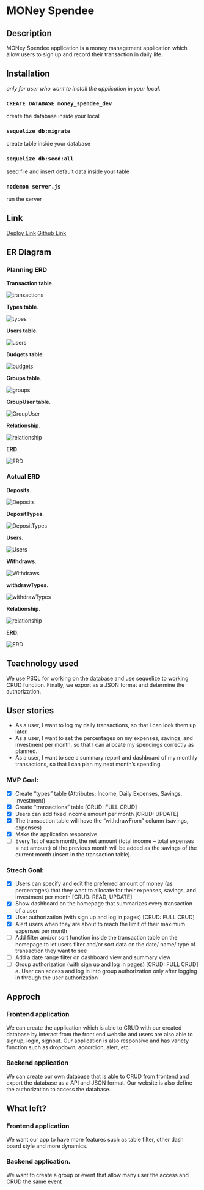 # MONey Spendee

## Description

MONey Spendee application is a money management application which allow users to sign up and record their transaction in daily life.

## Installation

_only for user who want to install the application in your local_.

### `CREATE DATABASE money_spendee_dev` 

create the database inside your local

### `sequelize db:migrate`

create table inside your database

### `sequelize db:seed:all`

seed file and insert default data inside your table

### `nodemon server.js`

run the server

## Link

[Deploy Link]()
[Github Link]()

## ER Diagram

### Planning ERD

__Transaction table__.

![transactions](https://user-images.githubusercontent.com/116058313/210305619-bedb1a54-8ef7-4bdc-a810-bcc17041c1fa.JPG)

__Types table__.

![types](https://user-images.githubusercontent.com/116058313/210305631-eb4aab6d-79d3-44a1-ae3b-b403bd3d3915.JPG)

__Users table__.

![users](https://user-images.githubusercontent.com/116058313/210305639-9a08ccea-623d-422b-94ca-a2ae05f4ad59.JPG)

__Budgets table__.

![budgets](https://user-images.githubusercontent.com/116058313/210305586-26e93b9d-79ec-4965-91ad-ed22dc977901.JPG)

__Groups table__.

![groups](https://user-images.githubusercontent.com/116058313/210305603-f2d2f773-7872-47c7-ad55-1e8b4c5321b9.JPG)

__GroupUser table__.

![GroupUser](https://user-images.githubusercontent.com/116058313/210305606-59a82c5a-02b6-4fb4-8dfc-9ad99c0db030.JPG)

__Relationship__.

![relationship](https://user-images.githubusercontent.com/116058313/210305611-fcb6335e-e6a3-4832-9189-567dba512f5a.JPG)

__ERD__.

![ERD](https://user-images.githubusercontent.com/116058313/210305596-ae246a6f-ab8e-4bfc-8bc2-170ad8253499.JPG)

### Actual ERD

__Deposits__.

![Deposits](https://user-images.githubusercontent.com/116058313/210309667-906445c4-e9e7-41f4-a8f1-996d0b81f0ef.jpg)

__DepositTypes__.

![DepositTypes](https://user-images.githubusercontent.com/116058313/210309673-a3409b8c-1581-4256-b51c-c833910b0240.jpg)

__Users__.

![Users](https://user-images.githubusercontent.com/116058313/210309677-afc2d91c-1ea2-4de6-9063-cfaa478068cb.jpg)

__Withdraws__.

![Withdraws](https://user-images.githubusercontent.com/116058313/210309678-dab828d6-b839-4c60-a268-188d4bdc4858.jpg)

__withdrawTypes__.

![withdrawTypes](https://user-images.githubusercontent.com/116058313/210309681-d504ae5b-bf4a-4f5d-b8bb-1e24b873f0b5.jpg)

__Relationship__.

![relationship](https://user-images.githubusercontent.com/116058313/210309676-b803bec7-a4ec-4db7-b674-ff68f10d2469.jpg)

__ERD__.

![ERD](https://user-images.githubusercontent.com/116058313/210309674-c2808fa9-1814-4c07-a4db-b4afb25cac2d.jpg)


## Teachnology used

We use PSQL for working on the database and use sequelize to working CRUD function. Finally, we export as a JSON format and determine the authorization. 

## User stories

- As a user, I want to log my daily transactions, so that I can look them up later.
- As a user, I want to set the percentages on my expenses, savings, and investment per month, so that I can allocate my spendings correctly as planned.
- As a user, I want to see a summary report and dashboard of my monthly transactions, so that I can plan my next month’s spending.

### MVP Goal:

- [x] Create “types” table (Attributes: Income, Daily Expenses, Savings, Investment)
- [x] Create “transactions” table [CRUD: FULL CRUD]
- [x] Users can add fixed income amount per month [CRUD: UPDATE]
- [x] The transaction table will have the “withdrawFrom” column (savings, expenses)
- [x] Make the application responsive
- [ ] Every 1st of each month, the net amount (total income – total expenses = net amount) of the previous month will be added as the savings of the current month (insert in the transaction table).

### Strech Goal:

- [x] Users can specify and edit the preferred amount of money (as percentages) that they want to allocate for their expenses, savings, and investment per month [CRUD: READ, UPDATE]
- [x] Show dashboard on the homepage that summarizes every transaction of a user
- [x] User authorization (with sign up and log in pages) [CRUD: FULL CRUD]
- [x] Alert users when they are about to reach the limit of their maximum expenses per month
- [ ] Add filter and/or sort function inside the transaction table on the homepage to let users filter and/or sort data on the date/ name/ type of transaction they want to see
- [ ] Add a date range filter on dashboard view and summary view
- [ ] Group authorization (with sign up and log in pages) [CRUD: FULL CRUD]
    a. User can access and log in into group authorization only after logging in through the user authorization

## Approch

### Frontend application

We can create the application which is able to CRUD with our created database by interact from the front end website and users are also able to signup, login, signout. Our application is also responsive and has variety function such as dropdown, accordion, alert, etc.

### Backend application

We can create our own database that is able to CRUD from frontend and export the database as a API and JSON format. Our website is also define the authorization to access the database.

## What left?

### Frontend application

We want our app to have more features such as table filter, other dash board style and more dynamics.

### Backend application.

We want to create a group or event that allow many user the access and CRUD the same event
